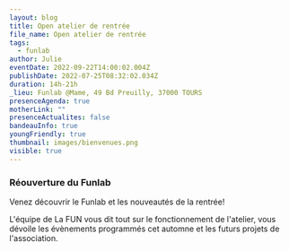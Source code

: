 ```yaml
---
layout: blog
title: Open atelier de rentrée
file_name: Open atelier de rentrée
tags:
  - funlab
author: Julie
eventDate: 2022-09-22T14:00:02.004Z
publishDate: 2022-07-25T08:32:02.034Z
duration: 14h-21h
_lieu: Funlab @Mame, 49 Bd Preuilly, 37000 TOURS
presenceAgenda: true
motherLink: ""
presenceActualites: false
bandeauInfo: true
youngFriendly: true
thumbnail: images/bienvenues.png
visible: true
---
```

### Réouverture du Funlab

Venez découvrir le Funlab et les nouveautés de la rentrée! 

L'équipe de La FUN vous dit tout sur le fonctionnement de l'atelier, vous dévoile les évènements programmés cet automne et les futurs projets de l'association.